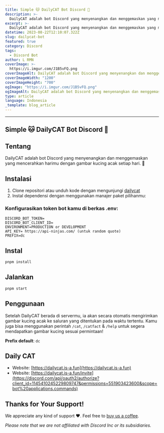 ```yaml
---
title: Simple 🐱 DailyCAT Bot Discord 🐾
description: >-
  DailyCAT adalah bot Discord yang menyenangkan dan menggemaskan yang mencerahkan harimu dengan gambar kucing acak setiap hari.
excerpt: >-
  DailyCAT adalah bot Discord yang menyenangkan dan menggemaskan yang mencerahkan harimu dengan gambar kucing acak setiap hari.
datetime: 2023-08-22T12:10:07.322Z
slug: dailycat-bot
featured: true
category: Discord
tags:
  - Discord Bot
author: L RMN
coverImage: >-
  https://i.imgur.com/J1B5vFQ.png
coverImageAlt: DailyCAT adalah bot Discord yang menyenangkan dan menggemaskan yang mencerahkan harimu dengan gambar kucing acak setiap hari.
coverImageWidth: "1200"
coverImageHeight: "700"
ogImage: "https://i.imgur.com/J1B5vFQ.png"
ogImageAlt: DailyCAT adalah bot Discord yang menyenangkan dan menggemaskan yang mencerahkan harimu dengan gambar kucing acak setiap hari.
type: article
language: Indonesia
_template: blog_article
---
```


---

## Simple 🐱 DailyCAT Bot Discord 🐾

## Tentang

DailyCAT adalah bot Discord yang menyenangkan dan menggemaskan yang mencerahkan harimu dengan gambar kucing acak setiap hari. 🐾

## Instalasi

1. Clone repositori atau unduh kode dengan mengunjungi [dailycat](https://github.com/lrmn7/daily-cat)
2. Instal dependensi dengan menggunakan manajer paket pilihanmu:

### Konfigurasikan token bot kamu di berkas .env:

```
DISCORD_BOT_TOKEN=
DISCORD_BOT_CLIENT_ID=
ENVIRONMENT=PRODUCTION or DEVELOPMENT
API_KEY= https://api-ninjas.com/ (untuk random quote)
PREFIX=dc
```

## Instal

```sh
pnpm install
```

## Jalankan

```sh
pnpm start
```

## Penggunaan

Setelah DailyCAT berada di servermu, ia akan secara otomatis mengirimkan gambar kucing acak ke saluran yang ditentukan pada waktu tertentu. Kamu juga bisa menggunakan perintah `/cat`, `/catfact` & `/help` untuk segera mendapatkan gambar kucing sesuai permintaan!

**Prefix default**: `dc`

## Daily CAT

- Website: [https://dailycat.is-a.fun](https://dailycat.is-a.fun)
- Website: [https://dailycat.is-a.fun/invite](https://discord.com/api/oauth2/authorize?client_id=1145410245229809747&permissions=551903423600&scope=bot%20applications.commands)

## Thanks for Your Support!

We appreciate any kind of support ❤️. Feel free to [buy us a coffee](https://www.buymeacoffee.com/LRMN).

_Please note that we are not affiliated with Discord Inc or its subsidiaries._
